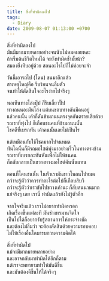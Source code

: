 ```yaml
---
title: สิ่งที่ทำผิดลงไป
tags:
  - Diary
date: 2009-08-07 01:13:00 +0700
---
```


สิ่งที่ทำผิดลงไป  
มันมีมากมายหลายอย่างจนนับไม่หมดเลยหละ  
ถ้าเริ่มต้นชีวิตใหม่ได้ จะยังทำผิดซ้ำมั้ยน้า?  
สมองยิ่งทึบอยู่ด้วย สอนอะไรไปก็ไม่ค่อยจะจำ

วันนี้เอารถไป (โดน) ชนมาอีกแล้ว  
สาเหตุใหญ่คือ รีบร้อนจนลืมตัว  
จนทำให้ตัดสินใจอะไรง่ายไปจริงๆ

พอเห็นทางโล่งปุ๊ป ก็รีบเลี้ยวปั๊ป  
ทางถนนอะมันโล่ง แต่บนขอบทางดันมีคนอยู่  
แล้วคนนั้น เค้าก็ดันข้ามถนนตรงจุดอันตรายเสียด้วย  
รถเราที่พุ่งไป ก็เกือบชนคนที่ข้ามถนนนั้น  
โชคดีที่เบรกทัน เค้าคนนั้นเลยไม่เป็นไร

แต่เหมือนกับใช้โชคมากไปจนหมด  
ทันใดนั้นก็มีรถมอไซต์พุ่งมาอย่างเร็วในทางตรงข้าม  
รถเราที่เบรกกะทันหันเพื่อไม่ให้ชนคน  
ก็กลับกลายเป็นขวางทางมอไซต์คันนั้นแทน

ตอนที่โดนชนนั้น ในหัวเรามันขาวโพลนไปหมด  
กว่าจะรู้ตัวว่าควรทำอะไรต่อไปก็เกือบสิบวิ  
กว่าจะรู้ตัวว่าเราขับไปขวางเค้านะ ก็สับสนนานมาก  
แย่จริงๆ เลย เรานี่ ทำผิดแล้วยังไม่รู้ตัวอีก

จากใจจริงแล้ว เราไม่อยากทำผิดหรอก  
เกิดเรื่องขึ้นแต่ละที มันช่างทรมานจิตใจ  
เป็นไปได้ก็อยากรับรู้สถานการให้กระจ่างชัด  
และต้องไม่ลืมว่า จะต้องตัดสินด้วยความรอบคอบ  
ไม่ให้เรื่องอื่นใดมารบกวนความคิดได้

สิ่งที่ทำผิดไป  
แม้จะมีมากมายหลายอย่าง  
และอาจกลับมาทำผิดได้อีกก็ตาม  
แต่เราจะพยายามทำให้มันดีขึ้น  
และมันต้องดีขึ้นให้ได้จริงๆ
